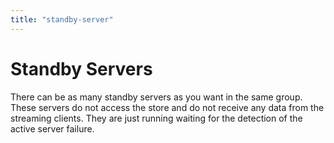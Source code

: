 ```yaml
---
title: "standby-server"
---
```

# Standby Servers

There can be as many standby servers as you want in the same group. These servers do not access the store and do not receive any data from the streaming clients. They are just running waiting for the detection of the active server failure.

